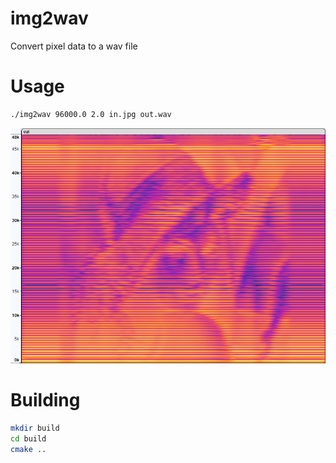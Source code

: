 # img2wav
Convert pixel data to a wav file

# Usage
```sh
./img2wav 96000.0 2.0 in.jpg out.wav
```
![lena](/images/example.png "lena.jpg in a spectrogram")

# Building
```sh
mkdir build
cd build
cmake ..
```